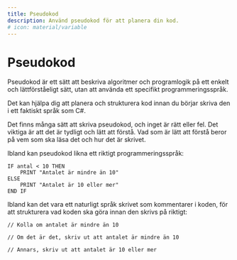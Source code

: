 ```yaml
---
title: Pseudokod 
description: Använd pseudokod för att planera din kod.
# icon: material/variable
---
```


# Pseudokod

Pseudokod är ett sätt att beskriva algoritmer och programlogik på ett enkelt och lättförståeligt sätt, utan att använda ett specifikt programmeringsspråk. 

Det kan hjälpa dig att planera och strukturera kod innan du börjar skriva den i ett faktiskt språk som C#.

Det finns många sätt att skriva pseudokod, och inget är rätt eller fel. Det viktiga är att det är tydligt och lätt att förstå. Vad som är lätt att förstå beror på vem som ska läsa det och hur det är skrivet.

Ibland kan pseudokod likna ett riktigt programmeringsspråk:

```
IF antal < 10 THEN
    PRINT "Antalet är mindre än 10"
ELSE
    PRINT "Antalet är 10 eller mer"
END IF
```

Ibland kan det vara ett naturligt språk skrivet som kommentarer i koden, för att strukturera vad koden ska göra innan den skrivs på riktigt:

```
// Kolla om antalet är mindre än 10

// Om det är det, skriv ut att antalet är mindre än 10

// Annars, skriv ut att antalet är 10 eller mer
```